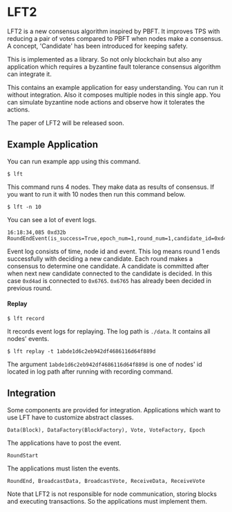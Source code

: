 # LFT2

LFT2 is a new consensus algorithm inspired by PBFT. It improves TPS with reducing a pair of votes compared to PBFT when nodes make a consensus. A concept, 'Candidate' has been introduced for keeping safety.

This is implemented as a library. So not only blockchain but also any application which requires a byzantine fault tolerance consensus algorithm can integrate it.

This contains an example application for easy understanding. You can run it without integration. Also it composes multiple nodes in this single app. You can simulate byzantine node actions and observe how it tolerates the actions.

The paper of LFT2 will be released soon.


## Example Application
You can run example app using this command.

```shell
$ lft
```
This command runs 4 nodes. They make data as results of consensus. If you want to run it with 10 nodes then run this command below.

```shell
$ lft -n 10
```

You can see a lot of event logs.

```shell
16:18:34,085 0xd32b RoundEndEvent(is_success=True,epoch_num=1,round_num=1,candidate_id=0xd4ad,commit_id=0x6765)
```
Event log consists of time, node id and event. This log means round 1 ends successfully with deciding a new candidate. Each round makes a consensus to determine one candidate. A candidate is committed after when next new candidate connected to the candidate is decided. In this case `0xd4ad` is connected to `0x6765`. `0x6765` has already been decided in previous round.

#### Replay
```shell
$ lft record
```
It records event logs for replaying. The log path is `./data`. It contains all nodes' events.

```shell
$ lft replay -t 1abde1d6c2eb942df4686116d64f889d
```
The argument `1abde1d6c2eb942df4686116d64f889d` is one of nodes' id located in log path after running with recording command.

## Integration
Some components are provided for integration. Applications which want to use LFT have to customize abstract classes.

```
Data(Block), DataFactory(BlockFactory), Vote, VoteFactory, Epoch
```

The applications have to post the event.

```
RoundStart
```

The applications must listen the events.
```
RoundEnd, BroadcastData, BroadcastVote, ReceiveData, ReceiveVote
```

Note that LFT2 is not responsible for node communication, storing blocks and executing transactions. So the applications must implement them.